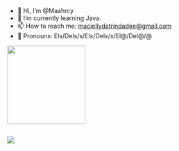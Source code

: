 - 👋 Hi, I’m @Maahrcy
- 🌱 I’m currently learning Java.
- 📫 How to reach me: maciellydatrindadee@gmail.com
- 🌈 Pronouns: Els/Dels/s/Elx/Delx/x/El@/Del@/@
<!---
Maahrcy/Maahrcy is a ✨ special ✨ repository because its `README.md` (this file) appears on your GitHub profile.
You can click the Preview link to take a look at your changes.
--->

<div>
  <img height="180cm" src="https://github-readme-stats.vercel.app/api?username=maahrcy&theme=synthwave&show_icons=true&include_all_commits=true&count_private=true"/>
  <!---
  <img height="180cm" src="https://github-readme-stats.vercel.app/api/top-langs/?username=maahrcy&layout=compact&langs_count=16&theme=synthwave"/>
  --->
</div>

##

<div>
  <a href="maahrcy#2610" target="_blank"><img src="https://img.shields.io/badge/Discord-7289DA?style=for-the-badge&logo=discord&logoColor=white" target="_blank"></a>
<div>


